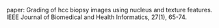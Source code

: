 paper: Grading of hcc biopsy images using nucleus and texture features. IEEE Journal of Biomedical and Health Informatics, 27(1), 65-74.
